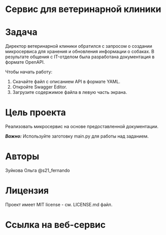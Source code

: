 # Сервис для ветеринарной клиники

# Задача
Директор ветеринарной клиники обратился с запросом о создании микросервиса для хранения и обновления информации о собаках. В результате общения с IT-отделом была разработана документация в формате OpenAPI.

Чтобы начать работу:
1. Скачайте файл с описанием API в формате YAML.
2. Откройте Swagger Editor.
3. Загрузите содержимое файла в левую часть экрана.

# Цель проекта
Реализовать микросервис на основе предоставленной документации.

***Важно:*** Используйте заготовку main.py для работы над заданием.

# Авторы
Зуйкова Ольга @s21_fernando

# Лицензия
Проект имеет MIT license - см. LICENSE.md файл.

# Ссылка на веб-сервис
